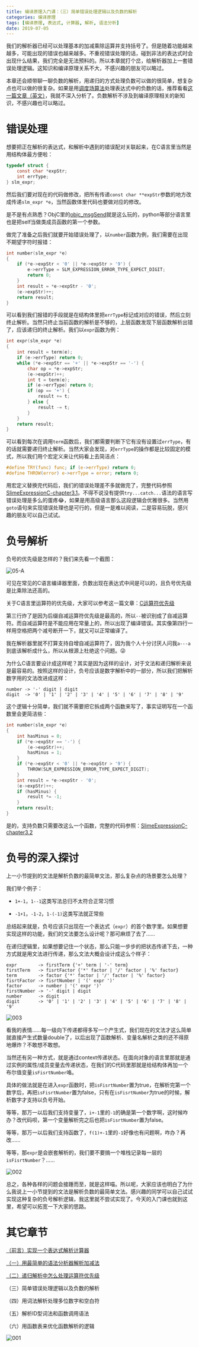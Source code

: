 ```yaml
---
title: 编译原理入门课：（三）简单错误处理逻辑以及负数的解析
categories: 编译原理
tags: [编译原理, 表达式, 计算器, 解析, 语法分析]
date: 2019-07-05
---
```


我们的解析器已经可以处理基本的加减乘除运算并支持括号了。但是随着功能越来越多，可能出现的错误也越来越多。不重视错误处理的话，碰到非法的表达式时会出现什么结果，我们完全是无法预料的。所以本章就打个岔，给解析器加上一套错误处理逻辑。这知识和编译原理关系不大，不感兴趣的朋友可以略过。

本章还会顺带聊一聊负数的解析，用递归的方式处理负数可以做的很简单，想复杂点也可以做的很复杂。如果是用[调度场算法](https://zh.wikipedia.org/wiki/%E8%B0%83%E5%BA%A6%E5%9C%BA%E7%AE%97%E6%B3%95)处理表达式中的负数的话，推荐看看[这一篇文章（英文）](https://cp-algorithms.com/string/expression_parsing.html)，我就不深入分析了。负数解析不涉及到编译原理相关的新知识，不感兴趣也可以略过。

<!--more-->

# 错误处理

想要把正在解析的表达式，和解析中遇到的错误配对关联起来，在C语言里当然是用结构体最方便啦：

```c
typedef struct {
    const char *expStr;
    int errType;
} slm_expr;
```

然后我们要对现在的代码做修改，把所有传递`const char **expStr`参数的地方改成传递`slm_expr *e`，当然函数体里代码也要做对应的修改。

是不是有点熟悉？ObjC里的[objc_msgSend](https://developer.apple.com/documentation/objectivec/1456712-objc_msgsend)就是这么玩的，python等部分语言里也是把self当做类成员函数的第一个参数。

做完了准备之后我们就要开始错误处理了，以`number`函数为例，我们需要在出现不期望字符时报错：

```c
int number(slm_expr *e)
{
    if (*e->expStr < '0' || *e->expStr > '9') {
        e->errType = SLM_EXPRESSION_ERROR_TYPE_EXPECT_DIGIT;
        return 0;
    }
    int result = *e->expStr - '0';
    (e->expStr)++;
    return result;
}

```

可以看到我们报错的手段就是在结构体里把`errType`标记成对应的错误，然后立刻终止解析。当然只终止当前函数的解析是不够的，上层函数发现下层函数解析出错了，应该递归的终止解析。我们以`expr`函数为例：

```c
int expr(slm_expr *e)
{
    int result = term(e);
    if (e->errType) return 0;
    while (*e->expStr == '+' || *e->expStr == '-') {
        char op = *e->expStr;
        (e->expStr)++;
        int t = term(e);
        if (e->errType) return 0;
        if (op == '+') {
            result += t;
        } else {
            result -= t;
        }
    }
    return result;
}
```

可以看到每次在调用`term`函数后，我们都需要判断下它有没有设置过`errType`，有的话就需要递归终止解析。当然大家会发现，对`errType`的操作都是比较固定的模式，所以我们用个宏定义来让代码看上去简洁点：

```c
#define TRY(func) func; if (e->errType) return 0;
#define THROW(error) e->errType = error; return 0;
```

用宏定义替换完代码后，我们的错误处理差不多就做完了，完整代码参照[SlimeExpressionC-chapter3.1](https://github.com/HarrisonXi/SlimeExpressionC/tree/chapter3.1)。不得不说没有提供`try...catch...`语法的语言写错误处理是多么的蛋疼😂，如果是用高级语言那么这段逻辑会优雅很多。当然用`goto`语句来实现错误处理也是可行的，但是一是难以阅读，二是容易玩脱，感兴趣的朋友可以自己试试。

# 负号解析

负号的优先级是怎样的？我们来先看一个截图：

![05-A](/2019/07/05-A.png)

可见在常见的C语言编译器里面，负数出现在表达式中间是可以的，且负号优先级是比乘除法还高的。

关于C语言里运算符的优先级，大家可以参考这一篇文章：[C运算符优先级](https://zh.cppreference.com/w/c/language/operator_precedence)

第三行炸了是因为后缀自减运算符优先级是最高的，所以`--`被识别成了自减运算符。而自减运算符是不能应用在常量上的，所以出现了编译错误。其实像第四行一样用空格把两个减号断开一下，就又可以正常编译了。

我在解析器里就不打算支持自增自减运算符了，因为我个人十分讨厌人问我`a---a`到底该解析成什么，所以从根源上杜绝这个问题。😜

为什么C语言要设计成这样呢？其实是因为这样的设计，对于文法和递归解析来说是最容易的。按照这样的设计，负号应该是数字解析中的一部分，所以我们把解析数字用的文法改进成这样：

```
number -> '-' digit | digit
digit  -> '0' | '1' | '2' | '3' | '4' | '5' | '6' | '7' | '8' | '9'
```

这个逻辑十分简单，我们就不需要把它拆成两个函数来写了，事实证明写在一个函数里会更简洁些：

```c
int number(slm_expr *e)
{
    int hasMinus = 0;
    if (*e->expStr == '-') {
        (e->expStr)++;
        hasMinus = 1;
    }
    if (*e->expStr < '0' || *e->expStr > '9') {
        THROW(SLM_EXPRESSION_ERROR_TYPE_EXPECT_DIGIT);
    }
    int result = *e->expStr - '0';
    (e->expStr)++;
    if (hasMinus) {
        result *= -1;
    }
    return result;
}
```

是的，支持负数只需要改这么一个函数，完整的代码参照：[SlimeExpressionC-chapter3.2](https://github.com/HarrisonXi/SlimeExpressionC/tree/chapter3.2)

# 负号的深入探讨

上一小节提到的文法是解析负数的最简单文法，那么复杂点的场景要怎么处理？

我们举个例子：

- `1+-1`，`1--1`这类写法总归不太符合正常习惯

- `-1+1`，`-1-2`，`1-(-1)`这类写法就正常些

总结起来就是，负号应该只出现在一个表达式（`expr`）的首个数字里。如果想要实现这样的功能，我们的文法要怎么设计呢？那可麻烦了去了……

在递归逻辑里，如果想要记住一个状态，那么只能一步步的把状态传递下去，一种方式就是用文法进行传递，那么文法大概会设计成这么个样子：

```
expr        -> firstTerm {'+' term | '-' term}
firstTerm   -> fisrtFactor {'*' factor | '/' factor | '%' factor}
term        -> factor {'*' factor | '/' factor | '%' factor}
fisrtFactor -> fisrtNumber | '(' expr ')'
factor      -> number | '(' expr ')'
firstNumber -> '-' digit | digit
number      -> digit
digit       -> '0' | '1' | '2' | '3' | '4' | '5' | '6' | '7' | '8' | '9'
```

![003](/stickers/003.jpg)

看我的表情……每一级向下传递都得多写一个产生式，我们现在的文法才这么简单就直接产生式数量double了，以后出现了函数解析、变量名解析之类的还不得原地爆炸？不敢想不敢想。

当然还有另一种方式，就是通过context传递状态。在面向对象的语言里那就是通过实例的属性/成员变量去传递状态，在我们的C代码里那就是给结构体再加一个布尔值变量`isFisrtNumber`咯。

具体的做法就是在进入`expr`函数时，把`isFisrtNumber`置为true，在解析完第一个数字后，再把`isFisrtNumber`置为false，只有在`isFisrtNumber`为true的时候，解析数字才支持以负号开始。

等等，那万一以后我们支持变量了，`i+-1`里的`-1`的确是第一个数字啊，这时候咋办？改代码呗，第一个变量解析完之后也把`isFisrtNumber`置为false。

等等，那万一以后我们支持函数了，`f(1)+-1`里的`-1`好像也有问题啊，咋办？再改……

等等，那`expr`是会嵌套解析的，我们要不要搞一个堆栈记录每一层的`isFisrtNumber`？……

![002](/stickers/002.png)

总之，各种各样的问题会接踵而至，就是这样喵。所以呢，大家应该也明白了为什么我说上一小节提到的文法是解析负数的最简单文法。感兴趣的同学可以自己试试实现这种复杂的负号解析逻辑，我这里就不尝试实现了。今天的入门课也就到这里，希望可以拓宽一下大家的思路。

# 其它章节

[（前言）实现一个表达式解析计算器](/2019/07/编译原理入门课：（前言）实现一个表达式解析计算器.html)

[（一）用最简单的语法分析器解析加减法](/2019/07/编译原理入门课：（一）用最简单的语法分析器解析加减法.html)

[（二）递归解析中怎么处理运算符优先级](/2019/07/编译原理入门课：（二）递归解析中怎么处理运算符优先级.html)

（三）简单错误处理逻辑以及负数的解析

（四）用词法解析处理多位数字和空白符

（五）解析ID型词法和函数调用语法

（六）用函数表来优化函数解析的逻辑

![001](/stickers/001.png)